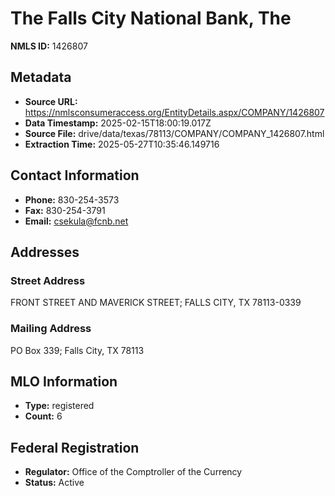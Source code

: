 # The Falls City National Bank, The

**NMLS ID:** 1426807

## Metadata
- **Source URL:** https://nmlsconsumeraccess.org/EntityDetails.aspx/COMPANY/1426807
- **Data Timestamp:** 2025-02-15T18:00:19.017Z
- **Source File:** drive/data/texas/78113/COMPANY/COMPANY_1426807.html
- **Extraction Time:** 2025-05-27T10:35:46.149716

## Contact Information
- **Phone:** 830-254-3573
- **Fax:** 830-254-3791
- **Email:** csekula@fcnb.net

## Addresses
### Street Address
FRONT STREET AND MAVERICK STREET; FALLS CITY, TX 78113-0339

### Mailing Address
PO Box 339; Falls City, TX 78113

## MLO Information
- **Type:** registered
- **Count:** 6

## Federal Registration
- **Regulator:** Office of the Comptroller of the Currency
- **Status:** Active
